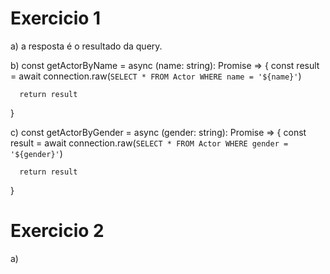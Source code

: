 # Exercicio 1

a) a resposta é o resultado da query.

b)
const getActorByName = async (name: string): Promise<any> => {
    const result = await connection.raw(`
      SELECT * FROM Actor WHERE name = '${name}'
    `)
  
      return result
  }

c) const getActorByGender = async (gender: string): Promise<any> => {
   const result = await connection.raw(`
      SELECT * FROM Actor WHERE gender = '${gender}'
    `)
  
      return result
}

# Exercicio 2

a) 